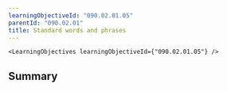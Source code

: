 ```yaml
---
learningObjectiveId: "090.02.01.05"
parentId: "090.02.01"
title: Standard words and phrases
---
```


```tsx eval
<LearningObjectives learningObjectiveId={"090.02.01.05"} />
```

## Summary
